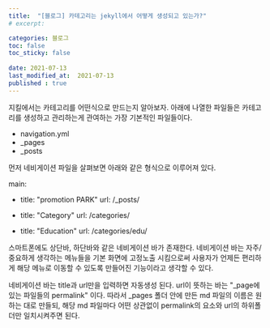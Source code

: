 ```yaml
---
title:  "[블로그] 카테고리는 jekyll에서 어떻게 생성되고 있는가?"
# excerpt: 

categories: 블로그
toc: false
toc_sticky: false
 
date: 2021-07-13
last_modified_at:  2021-07-13
published : true
---
```


지킬에서는 카테고리를 어떤식으로 만드는지 알아보자.
아래에 나열한 파일들은 카테고리를 생성하고 관리하는게 관여하는 가장 기본적인 파일들이다.

- navigation.yml
- _pages
- _posts

먼저 네비게이션 파일을 살펴보면 아래와 같은 형식으로 이루어져 있다.

main:
  - title: "promotion PARK"
    url: /_posts/

  - title: "Category"
    url: /categories/

  - title: "Education"
    url: /categories/edu/


스마트폰에도 상단바, 하단바와 같은 네비게이션 바가 존재한다. 네비게이션 바는 자주/중요하게 생각하는 메뉴들을 기본 화면에 고정노출 시킴으로써 사용자가 언제든 편리하게 해당 메뉴로 이동할 수 있도록 만들어진 기능이라고 생각할 수 있다. 

네비게이션 바는 title과 url만을 입력하면 자동생성 된다. 
url이 뜻하는 바는 "_page에 있는 파일들의 permalink" 이다. 따라서 _pages 폴더 안에 만든 md 파일의 이름은 원하는 대로 만들되, 해당 md 파일마다 어떤 상관없이 permalink의 요소와 url의 하위폴더만 일치시켜주면 된다.